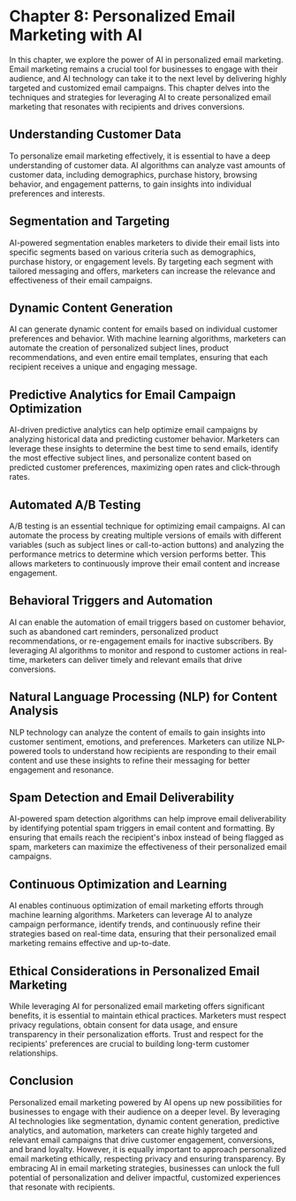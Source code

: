Chapter 8: Personalized Email Marketing with AI
===============================================

In this chapter, we explore the power of AI in personalized email marketing. Email marketing remains a crucial tool for businesses to engage with their audience, and AI technology can take it to the next level by delivering highly targeted and customized email campaigns. This chapter delves into the techniques and strategies for leveraging AI to create personalized email marketing that resonates with recipients and drives conversions.

Understanding Customer Data
---------------------------

To personalize email marketing effectively, it is essential to have a deep understanding of customer data. AI algorithms can analyze vast amounts of customer data, including demographics, purchase history, browsing behavior, and engagement patterns, to gain insights into individual preferences and interests.

Segmentation and Targeting
--------------------------

AI-powered segmentation enables marketers to divide their email lists into specific segments based on various criteria such as demographics, purchase history, or engagement levels. By targeting each segment with tailored messaging and offers, marketers can increase the relevance and effectiveness of their email campaigns.

Dynamic Content Generation
--------------------------

AI can generate dynamic content for emails based on individual customer preferences and behavior. With machine learning algorithms, marketers can automate the creation of personalized subject lines, product recommendations, and even entire email templates, ensuring that each recipient receives a unique and engaging message.

Predictive Analytics for Email Campaign Optimization
----------------------------------------------------

AI-driven predictive analytics can help optimize email campaigns by analyzing historical data and predicting customer behavior. Marketers can leverage these insights to determine the best time to send emails, identify the most effective subject lines, and personalize content based on predicted customer preferences, maximizing open rates and click-through rates.

Automated A/B Testing
---------------------

A/B testing is an essential technique for optimizing email campaigns. AI can automate the process by creating multiple versions of emails with different variables (such as subject lines or call-to-action buttons) and analyzing the performance metrics to determine which version performs better. This allows marketers to continuously improve their email content and increase engagement.

Behavioral Triggers and Automation
----------------------------------

AI can enable the automation of email triggers based on customer behavior, such as abandoned cart reminders, personalized product recommendations, or re-engagement emails for inactive subscribers. By leveraging AI algorithms to monitor and respond to customer actions in real-time, marketers can deliver timely and relevant emails that drive conversions.

Natural Language Processing (NLP) for Content Analysis
------------------------------------------------------

NLP technology can analyze the content of emails to gain insights into customer sentiment, emotions, and preferences. Marketers can utilize NLP-powered tools to understand how recipients are responding to their email content and use these insights to refine their messaging for better engagement and resonance.

Spam Detection and Email Deliverability
---------------------------------------

AI-powered spam detection algorithms can help improve email deliverability by identifying potential spam triggers in email content and formatting. By ensuring that emails reach the recipient's inbox instead of being flagged as spam, marketers can maximize the effectiveness of their personalized email campaigns.

Continuous Optimization and Learning
------------------------------------

AI enables continuous optimization of email marketing efforts through machine learning algorithms. Marketers can leverage AI to analyze campaign performance, identify trends, and continuously refine their strategies based on real-time data, ensuring that their personalized email marketing remains effective and up-to-date.

Ethical Considerations in Personalized Email Marketing
------------------------------------------------------

While leveraging AI for personalized email marketing offers significant benefits, it is essential to maintain ethical practices. Marketers must respect privacy regulations, obtain consent for data usage, and ensure transparency in their personalization efforts. Trust and respect for the recipients' preferences are crucial to building long-term customer relationships.

Conclusion
----------

Personalized email marketing powered by AI opens up new possibilities for businesses to engage with their audience on a deeper level. By leveraging AI technologies like segmentation, dynamic content generation, predictive analytics, and automation, marketers can create highly targeted and relevant email campaigns that drive customer engagement, conversions, and brand loyalty. However, it is equally important to approach personalized email marketing ethically, respecting privacy and ensuring transparency. By embracing AI in email marketing strategies, businesses can unlock the full potential of personalization and deliver impactful, customized experiences that resonate with recipients.

